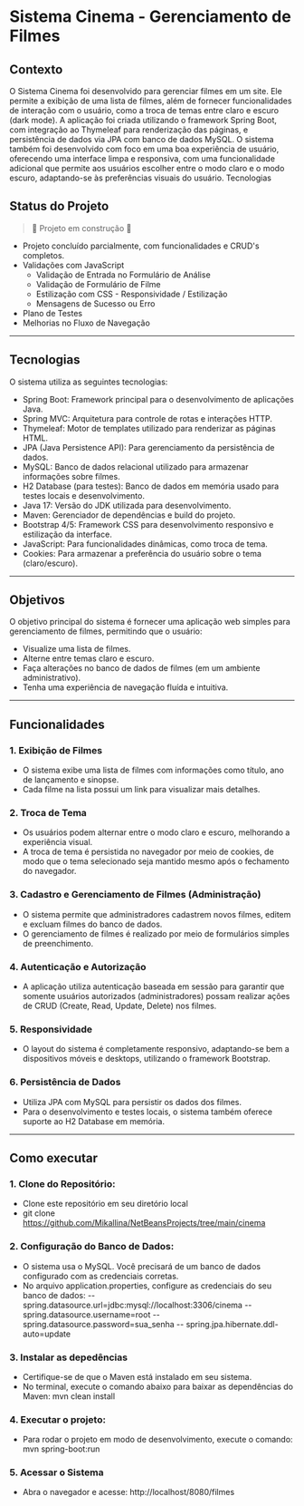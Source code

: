 # Sistema Cinema - Gerenciamento de Filmes

## Contexto

O Sistema Cinema foi desenvolvido para gerenciar filmes em um site. Ele permite a exibição de uma lista de filmes, além de fornecer funcionalidades de interação com o usuário, como a troca de temas entre claro e escuro (dark mode). A aplicação foi criada utilizando o framework Spring Boot, com integração ao Thymeleaf para renderização das páginas, e persistência de dados via JPA com banco de dados MySQL.
O sistema também foi desenvolvido com foco em uma boa experiência de usuário, oferecendo uma interface limpa e responsiva, com uma funcionalidade adicional que permite aos usuários escolher entre o modo claro e o modo escuro, adaptando-se às preferências visuais do usuário.
Tecnologias

## Status do Projeto

> :construction: Projeto em construção :construction:

- Projeto concluído parcialmente, com funcionalidades e CRUD's completos.
- Validações com JavaScript
    - Validação de Entrada no Formulário de Análise
    - Validação de Formulário de Filme
    - Estilização com CSS - Responsividade / Estilização
    - Mensagens de Sucesso ou Erro
- Plano de Testes
- Melhorias no Fluxo de Navegação

---
## Tecnologias

O sistema utiliza as seguintes tecnologias:

- Spring Boot: Framework principal para o desenvolvimento de aplicações Java.
- Spring MVC: Arquitetura para controle de rotas e interações HTTP.
- Thymeleaf: Motor de templates utilizado para renderizar as páginas HTML.
- JPA (Java Persistence API): Para gerenciamento da persistência de dados.
- MySQL: Banco de dados relacional utilizado para armazenar informações sobre filmes.
- H2 Database (para testes): Banco de dados em memória usado para testes locais e desenvolvimento.
- Java 17: Versão do JDK utilizada para desenvolvimento.
- Maven: Gerenciador de dependências e build do projeto.
- Bootstrap 4/5: Framework CSS para desenvolvimento responsivo e estilização da interface.
- JavaScript: Para funcionalidades dinâmicas, como troca de tema.
- Cookies: Para armazenar a preferência do usuário sobre o tema (claro/escuro).

---

## Objetivos

O objetivo principal do sistema é fornecer uma aplicação web simples para gerenciamento de filmes, permitindo que o usuário:

- Visualize uma lista de filmes.
- Alterne entre temas claro e escuro.
- Faça alterações no banco de dados de filmes (em um ambiente administrativo).
- Tenha uma experiência de navegação fluída e intuitiva.

---
## Funcionalidades

### 1. Exibição de Filmes
- O sistema exibe uma lista de filmes com informações como título, ano de lançamento e sinopse.
- Cada filme na lista possui um link para visualizar mais detalhes.

### 2. Troca de Tema
- Os usuários podem alternar entre o modo claro e escuro, melhorando a experiência visual.
- A troca de tema é persistida no navegador por meio de cookies, de modo que o tema selecionado seja mantido mesmo após o fechamento do navegador.
### 3. Cadastro e Gerenciamento de Filmes (Administração)
- O sistema permite que administradores cadastrem novos filmes, editem e excluam filmes do banco de dados.
- O gerenciamento de filmes é realizado por meio de formulários simples de preenchimento.
### 4. Autenticação e Autorização
- A aplicação utiliza autenticação baseada em sessão para garantir que somente usuários autorizados (administradores) possam realizar ações de CRUD (Create, Read, Update, Delete) nos filmes.
### 5. Responsividade
- O layout do sistema é completamente responsivo, adaptando-se bem a dispositivos móveis e desktops, utilizando o framework Bootstrap.
### 6. Persistência de Dados
- Utiliza JPA com MySQL para persistir os dados dos filmes.
- Para o desenvolvimento e testes locais, o sistema também oferece suporte ao H2 Database em memória.

---
## Como executar

### 1. Clone do Repositório:
- Clone este repositório em seu diretório local
- git clone https://github.com/Mikallina/NetBeansProjects/tree/main/cinema

### 2. Configuração do Banco de Dados:
- O sistema usa o MySQL. Você precisará de um banco de dados configurado com as credenciais corretas.
- No arquivo application.properties, configure as credenciais do seu banco de dados:
-- spring.datasource.url=jdbc:mysql://localhost:3306/cinema
-- spring.datasource.username=root
-- spring.datasource.password=sua_senha
-- spring.jpa.hibernate.ddl-auto=update

### 3. Instalar as depedências
- Certifique-se de que o Maven está instalado em seu sistema.
- No terminal, execute o comando abaixo para baixar as dependências do Maven: mvn clean install

### 4. Executar o projeto:
- Para rodar o projeto em modo de desenvolvimento, execute o comando: mvn spring-boot:run

### 5. Acessar o Sistema
- Abra o navegador e acesse: http://localhost/8080/filmes








